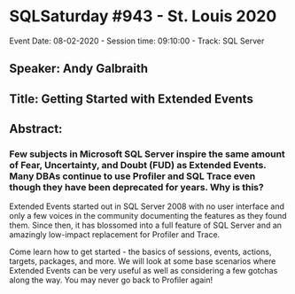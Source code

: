 # SQLSaturday #943 - St. Louis 2020
Event Date: 08-02-2020 - Session time: 09:10:00 - Track: SQL Server
## Speaker: Andy Galbraith
## Title: Getting Started with Extended Events
## Abstract:
### Few subjects in Microsoft SQL Server inspire the same amount of Fear, Uncertainty, and Doubt (FUD) as Extended Events. Many DBAs continue to use Profiler and SQL Trace even though they have been deprecated for years. Why is this?

Extended Events started out in SQL Server 2008 with no user interface and only a few voices in the community documenting the features as they found them. Since then, it has blossomed into a full feature of SQL Server and an amazingly low-impact replacement for Profiler and Trace.

Come learn how to get started - the basics of sessions, events, actions, targets, packages, and more.  We will look at some base scenarios where Extended Events can be very useful as well as considering a few gotchas along the way. You may never go back to Profiler again!
